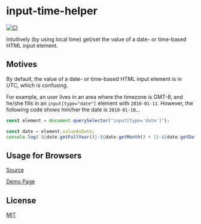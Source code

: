 input-time-helper
==========

[![CI](https://github.com/magiclen/input-time-helper/actions/workflows/ci.yml/badge.svg)](https://github.com/magiclen/input-time-helper/actions/workflows/ci.yml)

Intuitively (by using local time) get/set the value of a date- or time-based HTML input element.

## Motives

By default, the value of a date- or time-based HTML input element is in UTC, which is confusing.

For example, an user lives in an area where the timezone is GMT-8, and he/she fills in an `input[type="date"]` element with `2010-01-11`. However, the following code shows him/her the date is `2010-01-10`...

```typescript
const element = document.querySelector("input[type='date']");

const date = element.valueAsDate;
console.log(`${date.getFullYear()}-${date.getMonth() + 1}-${date.getDate()}`);
```

## Usage for Browsers

[Source](demo.html)

[Demo Page](https://rawcdn.githack.com/magiclen/input-time-helper/master/demo.html)

## License

[MIT](LICENSE)